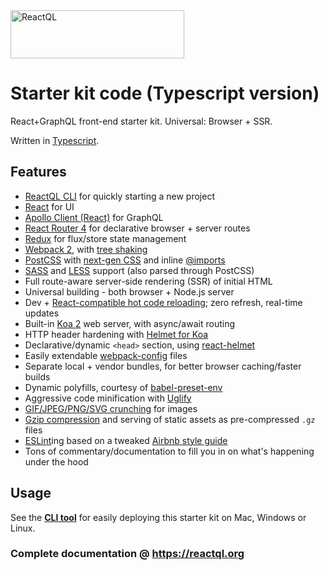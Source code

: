 <img src="https://reactql.org/docs/images/reactql-logo.svg" alt="ReactQL" width="278" height="77" />

# Starter kit code (Typescript version)

React+GraphQL front-end starter kit. Universal: Browser + SSR.

Written in [Typescript](http://www.typescriptlang.org/).

## Features

- [ReactQL CLI](https://github.com/reactql/cli) for quickly starting a new project
- [React](https://facebook.github.io/react/) for UI
- [Apollo Client (React)](http://dev.apollodata.com/react/) for GraphQL
- [React Router 4](https://github.com/ReactTraining/react-router/tree/v4) for declarative browser + server routes
- [Redux](http://redux.js.org/) for flux/store state management
- [Webpack 2](https://webpack.js.org/), with [tree shaking](https://webpack.js.org/guides/tree-shaking/)
- [PostCSS](http://postcss.org/) with [next-gen CSS](http://cssnext.io/) and inline  [@imports](https://github.com/postcss/postcss-import)
- [SASS](http://sass-lang.com) and [LESS](http://lesscss.org/) support (also parsed through PostCSS)
- Full route-aware server-side rendering (SSR) of initial HTML
- Universal building - both browser + Node.js server
- Dev + [React-compatible hot code reloading](http://gaearon.github.io/react-hot-loader/); zero refresh, real-time updates
- Built-in [Koa 2](http://koajs.com/) web server, with async/await routing
- HTTP header hardening with [Helmet for Koa](https://github.com/venables/koa-helmet)
- Declarative/dynamic `<head>` section, using [react-helmet](https://github.com/nfl/react-helmet)
- Easily extendable [webpack-config](https://fitbit.github.io/webpack-config/) files
- Separate local + vendor bundles, for better browser caching/faster builds
- Dynamic polyfills, courtesy of [babel-preset-env](https://github.com/babel/babel-preset-env)
- Aggressive code minification with [Uglify](https://webpack.github.io/docs/list-of-plugins.html#uglifyjsplugin)
- [GIF/JPEG/PNG/SVG crunching](https://github.com/tcoopman/image-webpack-loader) for images
- [Gzip compression](https://webpack.js.org/plugins/compression-webpack-plugin/) and serving of static assets as pre-compressed `.gz` files
- [ESLint](http://eslint.org/)ing based on a tweaked [Airbnb style guide](https://github.com/airbnb/javascript)
- Tons of commentary/documentation to fill you in on what's happening under the hood

## Usage

See the **[CLI tool](https://github.com/reactql/cli)** for easily deploying this starter kit on Mac, Windows or Linux.

### Complete documentation @ **https://reactql.org**

